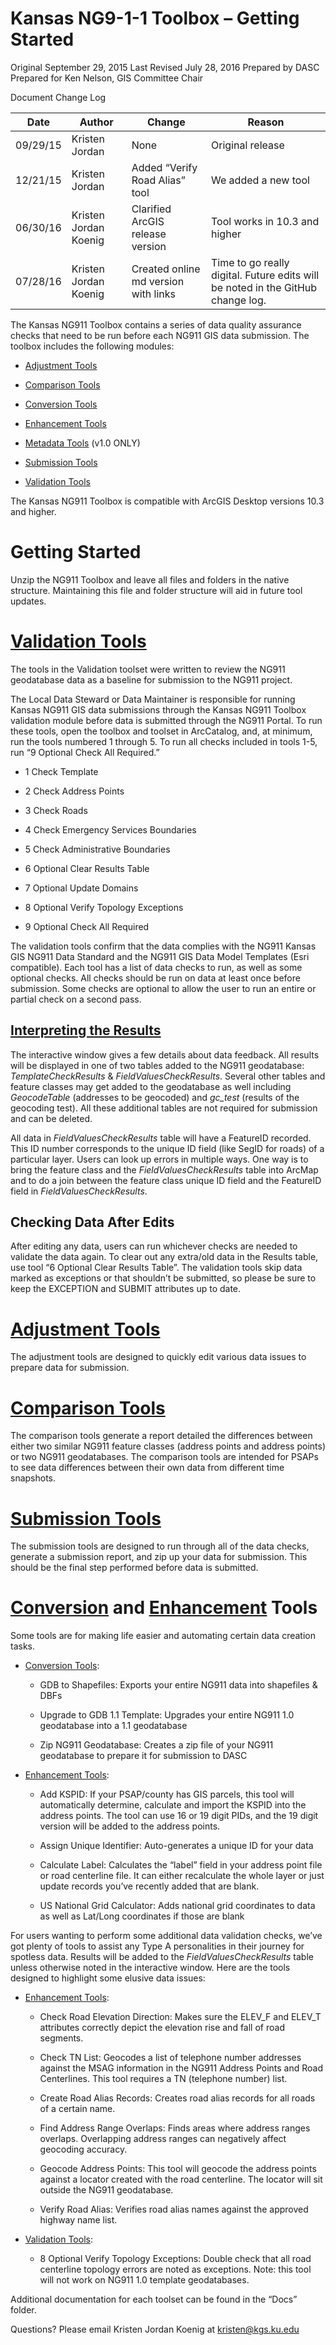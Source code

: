 Kansas NG9-1-1 Toolbox – Getting Started
========================================

Original September 29, 2015
Last Revised July 28, 2016
Prepared by DASC
Prepared for Ken Nelson, GIS Committee Chair

Document Change Log

|Date|Author|Change|Reason|
|----------|----------------------|----------------------------------|-------------------------------|
|09/29/15|Kristen Jordan|None|Original release|
|12/21/15|Kristen Jordan|Added “Verify Road Alias” tool|We added a new tool|
|06/30/16|Kristen Jordan Koenig|Clarified ArcGIS release version|Tool works in 10.3 and higher|
|07/28/16|Kristen Jordan Koenig|Created online md version with links|Time to go really digital. Future edits will be noted in the GitHub change log.|


The Kansas NG911 Toolbox contains a series of data quality assurance
checks that need to be run before each NG911 GIS data submission. The
toolbox includes the following modules:

-   [Adjustment Tools](https://github.com/kansasgis/NG911/blob/master/Doc_Online/AdjustmentTools.md)

-   [Comparison Tools](https://github.com/kansasgis/NG911/blob/master/Doc_Online/ComparisonTools.md)

-   [Conversion Tools](https://github.com/kansasgis/NG911/blob/master/Doc_Online/ConversionTools.md)

-   [Enhancement Tools](https://github.com/kansasgis/NG911/blob/master/Doc_Online/EnhancementTools.md)

-   [Metadata Tools](https://github.com/kansasgis/NG911/blob/master/Doc_Online/MetadataTools.md) (v1.0 ONLY)

-   [Submission Tools](https://github.com/kansasgis/NG911/blob/master/Doc_Online/SubmissionTools.md)

-   [Validation Tools](https://github.com/kansasgis/NG911/blob/master/Doc_Online/ValidationTools.md)

The Kansas NG911 Toolbox is compatible with ArcGIS Desktop versions 10.3
and higher.

Getting Started
===============

Unzip the NG911 Toolbox and leave all files and folders in the native
structure. Maintaining this file and folder structure will aid in future
tool updates.

[Validation Tools](https://github.com/kansasgis/NG911/blob/master/Doc_Online/ValidationTools.md)
================

The tools in the Validation toolset were written to review the NG911
geodatabase data as a baseline for submission to the NG911 project.

The Local Data Steward or Data Maintainer is responsible for running
Kansas NG911 GIS data submissions through the Kansas NG911 Toolbox
validation module before data is submitted through the NG911 Portal. To
run these tools, open the toolbox and toolset in ArcCatalog, and, at
minimum, run the tools numbered 1 through 5. To run all checks included
in tools 1-5, run “9 Optional Check All Required.”

-   1 Check Template

-   2 Check Address Points

-   3 Check Roads

-   4 Check Emergency Services Boundaries

-   5 Check Administrative Boundaries

-   6 Optional Clear Results Table

-   7 Optional Update Domains

-   8 Optional Verify Topology Exceptions

-   9 Optional Check All Required

The validation tools confirm that the data complies with the NG911
Kansas GIS NG911 Data Standard and the NG911 GIS Data Model Templates
(Esri compatible). Each tool has a list of data checks to run, as well
as some optional checks. All checks should be run on data at least once
before submission. Some checks are optional to allow the user to run an
entire or partial check on a second pass.

[Interpreting the Results](https://github.com/kansasgis/NG911/blob/master/Doc_Online/Interpreting_Tool_Results.md)
-------------------------

The interactive window gives a few details about data feedback. All
results will be displayed in one of two tables added to the NG911
geodatabase: *TemplateCheckResults* & *FieldValuesCheckResults*. Several
other tables and feature classes may get added to the geodatabase as
well including *GeocodeTable* (addresses to be geocoded) and *gc\_test*
(results of the geocoding test). All these additional tables are not
required for submission and can be deleted.

All data in *FieldValuesCheckResults* table will have a FeatureID
recorded. This ID number corresponds to the unique ID field (like SegID
for roads) of a particular layer. Users can look up errors in multiple
ways. One way is to bring the feature class and the
*FieldValuesCheckResults* table into ArcMap and to do a join between the
feature class unique ID field and the FeatureID field in
*FieldValuesCheckResults*.

Checking Data After Edits
-------------------------

After editing any data, users can run whichever checks are needed to
validate the data again. To clear out any extra/old data in the Results
table, use tool “6 Optional Clear Results Table”. The validation tools
skip data marked as exceptions or that shouldn’t be submitted, so please
be sure to keep the EXCEPTION and SUBMIT attributes up to date.

[Adjustment Tools](https://github.com/kansasgis/NG911/blob/master/Doc_Online/AdjustmentTools.md)
================

The adjustment tools are designed to quickly edit various data issues to
prepare data for submission.

[Comparison Tools](https://github.com/kansasgis/NG911/blob/master/Doc_Online/ComparisonTools.md)
================

The comparison tools generate a report detailed the differences between
either two similar NG911 feature classes (address points and address
points) or two NG911 geodatabases. The comparison tools are intended for
PSAPs to see data differences between their own data from different time
snapshots.

[Submission Tools](https://github.com/kansasgis/NG911/blob/master/Doc_Online/SubmissionTools.md)
================

The submission tools are designed to run through all of the data checks,
generate a submission report, and zip up your data for submission. This
should be the final step performed before data is submitted.

[Conversion](https://github.com/kansasgis/NG911/blob/master/Doc_Online/ConversionTools.md) and [Enhancement](https://github.com/kansasgis/NG911/blob/master/Doc_Online/EnhancementTools.md) Tools
================================

Some tools are for making life easier and automating certain data
creation tasks.

-   [Conversion Tools](https://github.com/kansasgis/NG911/blob/master/Doc_Online/ConversionTools.md):

    -   GDB to Shapefiles: Exports your entire NG911 data into
        shapefiles & DBFs

    -   Upgrade to GDB 1.1 Template: Upgrades your entire NG911 1.0
        geodatabase into a 1.1 geodatabase

    -   Zip NG911 Geodatabase: Creates a zip file of your NG911
        geodatabase to prepare it for submission to DASC

-   [Enhancement Tools](https://github.com/kansasgis/NG911/blob/master/Doc_Online/EnhancementTools.md):

    -   Add KSPID: If your PSAP/county has GIS parcels, this tool will
        automatically determine, calculate and import the KSPID into the
        address points. The tool can use 16 or 19 digit PIDs, and the 19
        digit version will be added to the address points.

    -   Assign Unique Identifier: Auto-generates a unique ID for your
        data

    -   Calculate Label: Calculates the “label” field in your address
        point file or road centerline file. It can either recalculate
        the whole layer or just update records you’ve recently added
        that are blank.

    -   US National Grid Calculator: Adds national grid coordinates to
        data as well as Lat/Long coordinates if those are blank

For users wanting to perform some additional data validation checks,
we’ve got plenty of tools to assist any Type A personalities in their
journey for spotless data. Results will be added to the
*FieldValuesCheckResults* table unless otherwise noted in the
interactive window. Here are the tools designed to highlight some
elusive data issues:

-   [Enhancement Tools](https://github.com/kansasgis/NG911/blob/master/Doc_Online/EnhancementTools.md):

    -   Check Road Elevation Direction: Makes sure the ELEV\_F and
        ELEV\_T attributes correctly depict the elevation rise and fall
        of road segments.

    -   Check TN List: Geocodes a list of telephone number addresses
        against the MSAG information in the NG911 Address Points and
        Road Centerlines. This tool requires a TN (telephone number)
        list.

    -   Create Road Alias Records: Creates road alias records for all
        roads of a certain name.

    -   Find Address Range Overlaps: Finds areas where address
        ranges overlaps. Overlapping address ranges can negatively
        affect geocoding accuracy.

    -   Geocode Address Points: This tool will geocode the address
        points against a locator created with the road centerline. The
        locator will sit outside the NG911 geodatabase.

    -   Verify Road Alias: Verifies road alias names against the
        approved highway name list.

-   [Validation Tools](https://github.com/kansasgis/NG911/blob/master/Doc_Online/ValidationTools.md):

    -   8 Optional Verify Topology Exceptions: Double check that all
        road centerline topology errors are noted as exceptions. Note:
        this tool will not work on NG911 1.0 template geodatabases.

Additional documentation for each toolset can be found in the “Docs”
folder.

Questions? Please email Kristen Jordan Koenig at kristen@kgs.ku.edu
